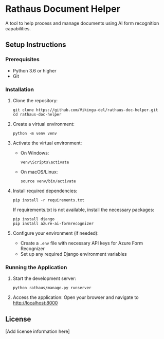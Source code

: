 # Rathaus Document Helper

A tool to help process and manage documents using AI form recognition capabilities.

## Setup Instructions

### Prerequisites
- Python 3.6 or higher
- Git

### Installation

1. Clone the repository:
   ```
   git clone https://github.com/Vikingu-del/rathaus-doc-helper.git
   cd rathaus-doc-helper
   ```

2. Create a virtual environment:
   ```
   python -m venv venv
   ```

3. Activate the virtual environment:
   - On Windows:
     ```
     venv\Scripts\activate
     ```
   - On macOS/Linux:
     ```
     source venv/bin/activate
     ```

4. Install required dependencies:
   ```
   pip install -r requirements.txt
   ```
   
   If requirements.txt is not available, install the necessary packages:
   ```
   pip install django
   pip install azure-ai-formrecognizer
   ```

5. Configure your environment (if needed):
   - Create a `.env` file with necessary API keys for Azure Form Recognizer
   - Set up any required Django environment variables

### Running the Application

1. Start the development server:
   ```
   python rathaus/manage.py runserver
   ```

3. Access the application:
   Open your browser and navigate to [http://localhost:8000](http://localhost:8000)

## License

[Add license information here]